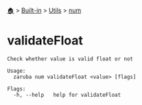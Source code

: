 <!--startTocHeader-->
[🏠](../../../README.md) > [Built-in](../../README.md) > [Utils](../README.md) > [num](README.md)
# validateFloat
<!--endTocHeader-->

```
Check whether value is valid float or not

Usage:
  zaruba num validateFloat <value> [flags]

Flags:
  -h, --help   help for validateFloat

```

<!--startTocSubtopic-->

<!--endTocSubtopic-->